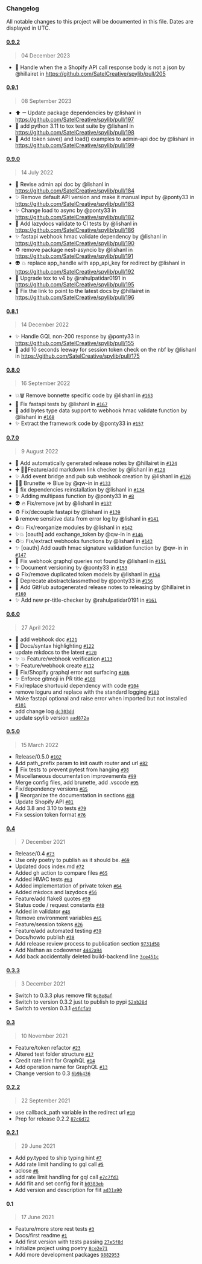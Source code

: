### Changelog

All notable changes to this project will be documented in this file. Dates are displayed in UTC.

#### [0.9.2](https://github.com/SatelCreative/spylib/compare/0.9.1...0.9.2)
> 04 December 2023

* :bug: Handle when the a Shopify API call response body is not a json by @hillairet in https://github.com/SatelCreative/spylib/pull/205


#### [0.9.1](https://github.com/SatelCreative/spylib/compare/0.9.0...0.9.1)
> 08 September 2023
* ⬆️ ➖ Update package dependencies by @lishanl in https://github.com/SatelCreative/spylib/pull/197
* 👷 add python 3.11 to tox test suite by @lishanl in https://github.com/SatelCreative/spylib/pull/198
* 📝 Add token save() and load() examples to admin-api doc by @lishanl in https://github.com/SatelCreative/spylib/pull/199


#### [0.9.0](https://github.com/SatelCreative/spylib/compare/0.8.1...0.9.0)
> 14 July 2022
* 📝  Revise admin api doc by @lishanl in https://github.com/SatelCreative/spylib/pull/184
* :sparkles: Remove default API version and make it manual input by @ponty33 in https://github.com/SatelCreative/spylib/pull/183
* :sparkles: Change load to async by @ponty33 in https://github.com/SatelCreative/spylib/pull/182
* 👷 Add lazydocs validate to CI tests by @lishanl in https://github.com/SatelCreative/spylib/pull/186
* ✨ fastapi webhook hmac validate dependency by @lishanl in https://github.com/SatelCreative/spylib/pull/190
* ♻️ remove package nest-asyncio by @lishanl in https://github.com/SatelCreative/spylib/pull/191
* :alien: 💥  replace app_handle with app_api_key for redirect by @lishanl in https://github.com/SatelCreative/spylib/pull/192
* 🚀 Upgrade tox to v4 by @rahulpatidar0191 in https://github.com/SatelCreative/spylib/pull/195
* :memo: Fix the link to point to the latest docs by @hillairet in https://github.com/SatelCreative/spylib/pull/196

#### [0.8.1](https://github.com/SatelCreative/spylib/compare/0.8.0...0.8.1)
> 14 December 2022
* ✨ Handle GQL non-200 response by @ponty33 in https://github.com/SatelCreative/spylib/pull/155
* 🐛 add 10 seconds leeway for session token check on the nbf by @lishanl in https://github.com/SatelCreative/spylib/pull/175


#### [0.8.0](https://github.com/SatelCreative/spylib/compare/0.7.0...0.8.0)
> 16 September 2022

* 💥🗑️ Remove bonnette specific code by @lishanl in [`#163`](https://github.com/SatelCreative/spylib/pull/163)
* 🐛 Fix fastapi tests by @lishanl in [`#167`](https://github.com/SatelCreative/spylib/pull/167)
* 🎨 add bytes type data support to webhook hmac validate function by @lishanl in [`#168`](https://github.com/SatelCreative/spylib/pull/168)
* ✨ Extract the framework code by @ponty33 in [`#157`](https://github.com/SatelCreative/spylib/pull/157)


#### [0.7.0](https://github.com/SatelCreative/spylib/compare/0.6.0...0.7.0)

> 9 August 2022

* 📝 Add automatically generated release notes by @hillairet in [`#124`](https://github.com/SatelCreative/spylib/pull/124)
* ➕ 🧑‍💻Feature/add markdown link checker by @lishanl in [`#128`](https://github.com/SatelCreative/spylib/pull/128)
* ✨ Add event bridge and pub sub webhook creation  by @lishanl in [`#126`](https://github.com/SatelCreative/spylib/pull/126)
* 🧑‍💻 Brunette => Blue by @qw-in in [`#133`](https://github.com/SatelCreative/spylib/pull/133)
* 👷 fix dependencies reinstallation by @lishanl in [`#134`](https://github.com/SatelCreative/spylib/pull/134)
* ✨ Adding multipass function by @ponty33 in [`#8`](https://github.com/SatelCreative/spylib/pull/8)
* 👽️ 🔥 Fix/remove jwt by @lishanl in [`#137`](https://github.com/SatelCreative/spylib/pull/137)
* ♻️ Fix/decouple fastapi by @lishanl in [`#139`](https://github.com/SatelCreative/spylib/pull/139)
* 🔒️ remove sensitive data from error log by @lishanl in [`#141`](https://github.com/SatelCreative/spylib/pull/141)
* ♻️💥 Fix/reorganize modules by @lishanl in [`#142`](https://github.com/SatelCreative/spylib/pull/142)
* ✨💥 [oauth] add exchange_token by @qw-in in [`#146`](https://github.com/SatelCreative/spylib/pull/146)
* ♻️💥 Fix/extract webhooks functions by @lishanl in [`#143`](https://github.com/SatelCreative/spylib/pull/143)
* ✨ [oauth] Add oauth hmac signature validation function by @qw-in in [`#147`](https://github.com/SatelCreative/spylib/pull/147)
* 🐛  Fix webhook graphql queries not found by @lishanl in [`#151`](https://github.com/SatelCreative/spylib/pull/151)
* ✨ Document versioning  by @ponty33 in [`#153`](https://github.com/SatelCreative/spylib/pull/153)
* ♻️ Fix/remove duplicated token models by @lishanl in [`#154`](https://github.com/SatelCreative/spylib/pull/154)
* 🐛 Deprecate abstractclassmethod by @ponty33 in [`#156`](https://github.com/SatelCreative/spylib/pull/156)
* 📝 Add GitHub autogenerated release notes to releasing by @hillairet in [`#160`](https://github.com/SatelCreative/spylib/pull/160)
* ✨ Add new pr-title-checker by @rahulpatidar0191 in [`#161`](https://github.com/SatelCreative/spylib/pull/161)

#### [0.6.0](https://github.com/SatelCreative/satel-spylib/compare/0.5.0...0.6.0)

> 27 April 2022

- 📝 add webhook doc [`#121`](https://github.com/SatelCreative/satel-spylib/pull/121)
- 📝 Docs/syntax highlighting [`#122`](https://github.com/SatelCreative/satel-spylib/pull/122)
- update mkdocs to the latest [`#120`](https://github.com/SatelCreative/satel-spylib/pull/120)
- ✨ 💥 Feature/webhook verification [`#113`](https://github.com/SatelCreative/satel-spylib/pull/113)
- ✨ Feature/webhook create [`#112`](https://github.com/SatelCreative/satel-spylib/pull/112)
- 🐛 Fix/Shopify graphql error not surfacing [`#106`](https://github.com/SatelCreative/satel-spylib/pull/106)
- ✨ Enforce gitmoji in PR title [`#108`](https://github.com/SatelCreative/satel-spylib/pull/108)
- Fix/replace shortuuid dependency with code [`#104`](https://github.com/SatelCreative/satel-spylib/pull/104)
- remove loguru and replace with the standard logging [`#103`](https://github.com/SatelCreative/satel-spylib/pull/103)
- Make fastapi optional and raise error when imported but not installed [`#101`](https://github.com/SatelCreative/satel-spylib/pull/101)
- add change log [`dc303dd`](https://github.com/SatelCreative/satel-spylib/commit/dc303dd9f117b4f4aeaf7b2c68300e5dd6ed670b)
- update spylib version [`aad872a`](https://github.com/SatelCreative/satel-spylib/commit/aad872a46d33dea7a4772b74699362e8d4771cdb)

#### [0.5.0](https://github.com/SatelCreative/satel-spylib/compare/0.4...0.5.0)

> 15 March 2022

- Release/0.5.0 [`#102`](https://github.com/SatelCreative/satel-spylib/pull/102)
- Add path_prefix param to init oauth router and url [`#82`](https://github.com/SatelCreative/satel-spylib/pull/82)
- :bug: Fix tests to prevent pytest from hanging [`#98`](https://github.com/SatelCreative/satel-spylib/pull/98)
- Miscellaneous documentation improvements [`#99`](https://github.com/SatelCreative/satel-spylib/pull/99)
- Merge config files, add brunette, add .vscode [`#95`](https://github.com/SatelCreative/satel-spylib/pull/95)
- Fix/dependency versions [`#85`](https://github.com/SatelCreative/satel-spylib/pull/85)
- 📝 Reorganize the documentation in sections [`#88`](https://github.com/SatelCreative/satel-spylib/pull/88)
- Update Shopify API [`#81`](https://github.com/SatelCreative/satel-spylib/pull/81)
- Add 3.8 and 3.10 to tests [`#79`](https://github.com/SatelCreative/satel-spylib/pull/79)
- Fix session token format [`#76`](https://github.com/SatelCreative/satel-spylib/pull/76)

#### [0.4](https://github.com/SatelCreative/satel-spylib/compare/0.3.3...0.4)

> 7 December 2021

- Release/0.4 [`#73`](https://github.com/SatelCreative/satel-spylib/pull/73)
- Use only poetry to publish as it should be. [`#69`](https://github.com/SatelCreative/satel-spylib/pull/69)
- Updated docs index.md [`#72`](https://github.com/SatelCreative/satel-spylib/pull/72)
- Added gh action to compare files [`#65`](https://github.com/SatelCreative/satel-spylib/pull/65)
- Added HMAC tests [`#63`](https://github.com/SatelCreative/satel-spylib/pull/63)
- Added implementation of private token [`#64`](https://github.com/SatelCreative/satel-spylib/pull/64)
- Added mkdocs and lazydocs [`#56`](https://github.com/SatelCreative/satel-spylib/pull/56)
- Feature/add flake8 quotes [`#59`](https://github.com/SatelCreative/satel-spylib/pull/59)
- Status code / request constants  [`#40`](https://github.com/SatelCreative/satel-spylib/pull/40)
- Added in validator [`#48`](https://github.com/SatelCreative/satel-spylib/pull/48)
- Remove environment variables [`#45`](https://github.com/SatelCreative/satel-spylib/pull/45)
- Feature/session tokens [`#26`](https://github.com/SatelCreative/satel-spylib/pull/26)
- Feature/add automated testing [`#39`](https://github.com/SatelCreative/satel-spylib/pull/39)
- Docs/howto publish [`#38`](https://github.com/SatelCreative/satel-spylib/pull/38)
- Add release review process to publication section [`9731d58`](https://github.com/SatelCreative/satel-spylib/commit/9731d58a77092b7d717f06911775d24a05f2536f)
- Add Nathan as codeowner [`4442a94`](https://github.com/SatelCreative/satel-spylib/commit/4442a943bd8d128f452794c5695a0da079cadb61)
- Add back accidentally deleted build-backend line [`3ce451c`](https://github.com/SatelCreative/satel-spylib/commit/3ce451c6cb77321cb394e921fe7a36bc4c318641)

#### [0.3.3](https://github.com/SatelCreative/satel-spylib/compare/0.3...0.3.3)

> 3 December 2021

- Switch to 0.3.3 plus remove flit [`6c8e8af`](https://github.com/SatelCreative/satel-spylib/commit/6c8e8af8b858415af1e441d414ed987dbf8e9bda)
- Switch to version 0.3.2 just to publish to pypi [`52ab28d`](https://github.com/SatelCreative/satel-spylib/commit/52ab28dcac0c32041ce61de6a6a8d0d42c537a57)
- Switch to version 0.3.1 [`e9fcfa9`](https://github.com/SatelCreative/satel-spylib/commit/e9fcfa9590812530c73109bc357ec6930b2244ec)

#### [0.3](https://github.com/SatelCreative/satel-spylib/compare/0.2.2...0.3)

> 10 November 2021

- Feature/token refactor [`#23`](https://github.com/SatelCreative/satel-spylib/pull/23)
- Altered test folder structure [`#17`](https://github.com/SatelCreative/satel-spylib/pull/17)
- Credit rate limit for GraphQL [`#14`](https://github.com/SatelCreative/satel-spylib/pull/14)
- Add operation name for GraphQL [`#13`](https://github.com/SatelCreative/satel-spylib/pull/13)
- Change version to 0.3 [`6b9b436`](https://github.com/SatelCreative/satel-spylib/commit/6b9b436467fbf81da9fcc4f25bd603f12b0085d6)

#### [0.2.2](https://github.com/SatelCreative/satel-spylib/compare/0.2.1...0.2.2)

> 22 September 2021

- use callback_path variable in the redirect url [`#10`](https://github.com/SatelCreative/satel-spylib/pull/10)
- Prep for release 0.2.2 [`87c6d72`](https://github.com/SatelCreative/satel-spylib/commit/87c6d7220ce29c8092cbea849bf2156b642b44b5)

#### [0.2.1](https://github.com/SatelCreative/satel-spylib/compare/0.1...0.2.1)

> 29 June 2021

- Add py.typed to ship typing hint [`#7`](https://github.com/SatelCreative/satel-spylib/pull/7)
- Add rate limit handling to gql call [`#5`](https://github.com/SatelCreative/satel-spylib/pull/5)
- aclose [`#6`](https://github.com/SatelCreative/satel-spylib/pull/6)
- add rate limit handling for gql call [`e7c7fd3`](https://github.com/SatelCreative/satel-spylib/commit/e7c7fd33c8eb597f5e2f30812f907c491687dfcd)
- Add flit and set config for it [`b0383eb`](https://github.com/SatelCreative/satel-spylib/commit/b0383ebeb0b13b07b67e57dc6cb81df85d42aba9)
- Add version and description for flit [`ad31a90`](https://github.com/SatelCreative/satel-spylib/commit/ad31a90b1c5816ca1b81d1e4b6d64fb51688ecd9)

#### 0.1

> 17 June 2021

- Feature/more store rest tests [`#3`](https://github.com/SatelCreative/satel-spylib/pull/3)
- Docs/first readme [`#1`](https://github.com/SatelCreative/satel-spylib/pull/1)
- Add first version with tests passing [`27e5f8d`](https://github.com/SatelCreative/satel-spylib/commit/27e5f8d6997a022f41153ff68433532a1cddd372)
- Initialize project using poetry [`8ce2e71`](https://github.com/SatelCreative/satel-spylib/commit/8ce2e71d7ba7601efedd7769942ec49865409905)
- Add more development packages [`9882953`](https://github.com/SatelCreative/satel-spylib/commit/98829538fea14ffe62bcb6ac716b9879a1a14cbf)

